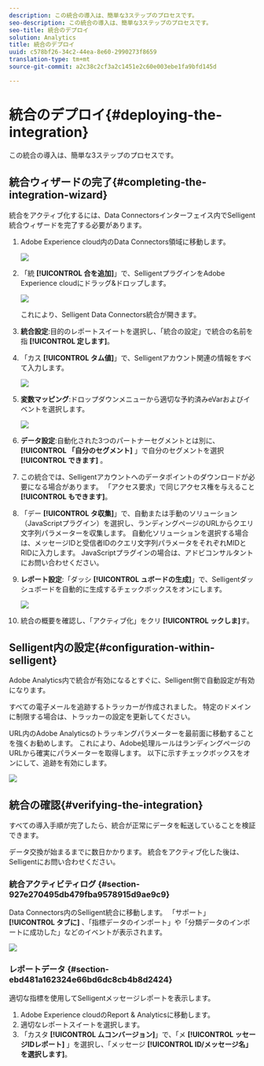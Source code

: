 ```yaml
---
description: この統合の導入は、簡単な3ステップのプロセスです。
seo-description: この統合の導入は、簡単な3ステップのプロセスです。
seo-title: 統合のデプロイ
solution: Analytics
title: 統合のデプロイ
uuid: c578bf26-34c2-44ea-8e60-2990273f8659
translation-type: tm+mt
source-git-commit: a2c38c2cf3a2c1451e2c60e003ebe1fa9bfd145d

---
```



# 統合のデプロイ{#deploying-the-integration}

この統合の導入は、簡単な3ステップのプロセスです。

## 統合ウィザードの完了{#completing-the-integration-wizard}

統合をアクティブ化するには、Data Connectorsインターフェイス内でSelligent統合ウィザードを完了する必要があります。

1. Adobe Experience cloud内のData Connectors領域に移動します。

   ![](assets/selligent-data_connectors.png)

1. 「統 **[!UICONTROL 合を追加]**」で、SelligentプラグインをAdobe Experience cloudにドラッグ&amp;ドロップします。

   ![](assets/selligent-add_integration.png)

   これにより、Selligent Data Connectors統合が開きます。

1. **統合設定**:目的のレポートスイートを選択し、「統合の設定」で統合の名前を指 **[!UICONTROL 定します]**。

1. 「カス **[!UICONTROL タム値]**」で、Selligentアカウント関連の情報をすべて入力します。

   ![](assets/selligent-general_settings.png)

1. **変数マッピング**:ドロップダウンメニューから適切な予約済みeVarおよびイベントを選択します。

   ![](assets/selligent-variables.png)

1. **データ設定**:自動化された3つのパートナーセグメントとは別に、 **[!UICONTROL 「自分のセグメント]** 」で自分のセグメントを選択 **[!UICONTROL できます]** 。

1. この統合では、Selligentアカウントへのデータポイントのダウンロードが必要になる場合があります。 「アクセス要求」で同じアクセス権を与えること **[!UICONTROL もできます]**。
1. 「デー **[!UICONTROL タ収集]**」で、自動または手動のソリューション（JavaScriptプラグイン）を選択し、ランディングページのURLからクエリ文字列パラメーターを収集します。 自動化ソリューションを選択する場合は、メッセージIDと受信者IDのクエリ文字列パラメータをそれぞれMIDとRIDに入力します。 JavaScriptプラグインの場合は、アドビコンサルタントにお問い合わせください。
1. **レポート設定**:「ダッシ **[!UICONTROL ュボードの生成]**」で、Selligentダッシュボードを自動的に生成するチェックボックスをオンにします。

   ![](assets/selligent-report_settings.png)

1. 統合の概要を確認し、「アクティブ化」をクリ **[!UICONTROL ックしま]**&#x200B;す。

## Selligent内の設定{#configuration-within-selligent}

Adobe Analytics内で統合が有効になるとすぐに、Selligent側で自動設定が有効になります。

すべての電子メールを追跡するトラッカーが作成されました。 特定のドメインに制限する場合は、トラッカーの設定を更新してください。

URL内のAdobe Analyticsのトラッキングパラメーターを最前面に移動することを強くお勧めします。 これにより、Adobe処理ルールはランディングページのURLから確実にパラメーターを取得します。 以下に示すチェックボックスをオンにして、追跡を有効にします。

![](assets/selligent-tracker.png)

## 統合の確認{#verifying-the-integration}

すべての導入手順が完了したら、統合が正常にデータを転送していることを検証できます。

データ交換が始まるまでに数日かかります。 統合をアクティブ化した後は、Selligentにお問い合わせください。

### 統合アクティビティログ {#section-927e270495db479fba9578915d9ae9c9}

Data Connectors内のSelligent統合に移動します。 「サポート」 **[!UICONTROL タブに]** 、「指標データのインポート」や「分類データのインポートに成功した」などのイベントが表示されます。

![](assets/selligent-verifying.png)

### レポートデータ {#section-ebd481a162324e66bd6dc8cb4b8d2424}

適切な指標を使用してSelligentメッセージレポートを表示します。

1. Adobe Experience cloudのReport &amp; Analyticsに移動します。
1. 適切なレポートスイートを選択します。
1. 「カスタ **[!UICONTROL ムコンバージョン]**」で、「メ **[!UICONTROL ッセージIDレポート]** 」を選択し、「メッセージ **[!UICONTROL ID/メッセージ名」を選択します]**。
